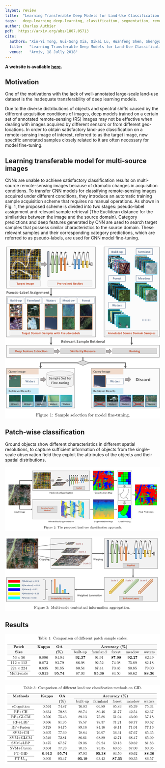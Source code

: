 ```yaml
---
layout: review
title:  "Learning Transferable Deep Models for Land-Use Classification with High-Resolution Remote Sensing Images"
tags:   deep-learning deep-learning, classification, segmentation, remote-sensing, transfer-learning
author: Charles Authier
pdf:  https://arxiv.org/abs/1807.05713
cite:
  authors: "Xin-Yi Tong, Gui-Song Xia, Qikai Lu, Huanfeng Shen, Shengyang Li, Shucheng You, Liangpei Zhang"
  title:   "Learning Transferable Deep Models for Land-Use Classification with High-Resolution Remote Sensing Images"
  venue:   "Arxiv, 18 Jully 2018"
---
```


**A website is available [here](http://captain.whu.edu.cn/GID/).**

## Motivation
One of the motivations with the lack of well-annotated large-scale land-use dataset is the inadequate transferability of deep learning models.

Due to the diverse distributions of objects and spectral shifts caused by the different acquisition conditions of images, deep models trained on a certain set of annotated remote-sensing (RS) images may not be effective when dealing with images acquired by different sensors or from different geo-locations.
In order to obtain satisfactory land-use classification on a remote-sensing image of interest, referred to as the target image, new specific annotated samples closely related to it are often necessary for model fine-tuning.


## Learning transferable model for multi-source images
CNNs are unable to achieve satisfactory classification results on multi-source remote-sensing images because of dramatic changes in acquisition conditions.
To transfer CNN models for classifying remote-sensing images acquired under different conditions, they introduce an automatic training sample acquisition scheme that requires no manual operations.
As shown in Fig. 1, the proposed scheme is divided into two stages: pseudo-label assignment and relevant
sample retrieval (The Euclidean distance for the similarities between the image and the source domain).
Category predictions and deep features generated by CNN are used to search target samples that possess similar characteristics to the source domain.
These relevant samples and their corresponding category predictions, which are referred to as pseudo-labels, are used for CNN model fine-tuning.

![](/article/images/LTDM/LTDM_selection.png)

## Patch-wise classification

Ground objects show different characteristics in different spatial resolutions, to capture sufficient information of objects from the single-scale observation field they exploit the attributes of the objects and their spatial distributions.

![](/article/images/LTDM/LTDM_classification.png)

![](/article/images/LTDM/LTDM_aggregation.png)

## Results

![](/article/images/LTDM/LTDM_rmultiscale.png)

![](/article/images/LTDM/LTDM_rclass.png)

